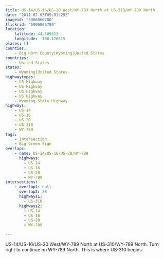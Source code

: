 ```yaml
---
title: US-14/US-16/US-20 West/WY-789 North at US-310/WY-789 North
date: "2011-07-03T09:01:29Z"
imageid: "5906866780"
flickrid: "5906866780"
location:
    latitude: 44.509613
    longitude: -108.126615
places: []
counties:
    - Big Horn County|Wyoming|United States
countries:
    - United States
states:
    - Wyoming|United States
highwaytypes:
    - US Highway
    - US Highway
    - US Highway
    - US Highway
    - Wyoming State Highway
highways:
    - US-14
    - US-16
    - US-20
    - US-310
    - WY-789
tags:
    - Intersection
    - Big Green Sign
overlaps:
    - name: US-14/US-16/US-20/WY-789
      highways:
        - US-14
        - US-16
        - US-20
        - WY-789
intersections:
    - overlap1: null
      overlap2: 88
      highways1:
        - US-310
      highways2:
        - US-14
        - US-16
        - US-20
        - WY-789

---
```

US-14/US-16/US-20 West/WY-789 North at US-310/WY-789 North.  Turn right to continue on WY-789 North.  This is where US-310 begins.